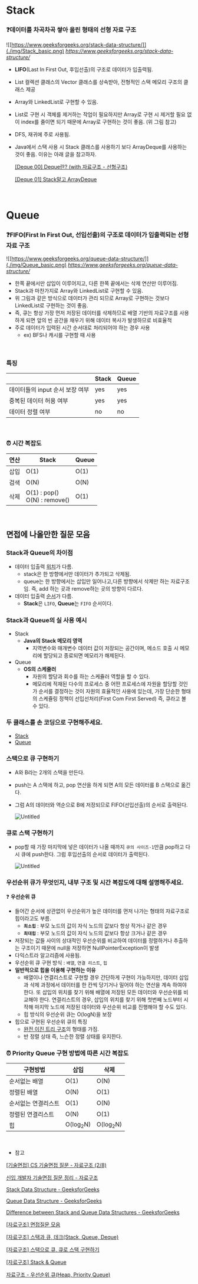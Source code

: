 # Stack
### ❓데이터를 차곡차곡 쌓아 올린 형태의 선형 자료 구조
![[https://www.geeksforgeeks.org/stack-data-structure/]](./img/Stack_basic.png)
*https://www.geeksforgeeks.org/stack-data-structure/*

- **LIFO**(Last In First Out, 후입선출)의 구조로 데이터가 입출력됨.
- List 컬렉션 클래스의 Vector 클래스를 상속받아, 전형적인 스택 메모리 구조의 클래스 제공
- Array와 LinkedList로 구현할 수 있음.
- List로 구현 시 객체를 제거하는 작업이 필요하지만 Array로 구현 시 제거할 필요 없이 index를 줄이면 되기 때문에 Array로 구현하는 것이 좋음. (위 그림 참고)
- DFS, 재귀에 주로 사용됨.
- Java에서 스택 사용 시 Stack 클래스를 사용하기 보다 ArrayDeque를 사용하는 것이 좋음. 이유는 아래 글을 참고하자.
    
    [[Deque 00] Deque란? (with  자료구조 - 선형구조)](https://jjhwang.tistory.com/21)
    
    [[Deque 01] Stack말고 ArrayDeque](https://jjhwang.tistory.com/22)
    
</br>

# Queue
### ❓FIFO(First In First Out, 선입선출)의 구조로 데이터가 입출력되는 선형 자료 구조
![[https://www.geeksforgeeks.org/queue-data-structure/]](./img/Queue_basic.png)
*https://www.geeksforgeeks.org/queue-data-structure/*

- 한쪽 끝에서만 삽입이 이루어지고, 다른 한쪽 끝에서는 삭제 연산만 이루어짐.
- Stack과 마찬가지로 Array와 LinkedList로 구현할 수 있음.
- 위 그림과 같은 방식으로 데이터가 관리 되므로 Array로 구현하는 것보다 LinkedList로 구현하는 것이 좋음.
- 즉, 큐는 항상 가장 먼저 저장된 데이터를 삭제하므로 배열 기반의 자료구조를 사용하게 되면 앞의 빈 공간을 채우기 위해 데이터 복사가 발생하므로 비효율적
- 주로 데이터가 입력된 시간 순서대로 처리되어야 하는 경우 사용
    - ex) BFS나 캐시를 구현할 때 사용

</br>

### 특징
|  | Stack | Queue |
| --- | --- | --- |
| 데이터들의 input 순서 보장 여부 | yes | yes |
| 중복된 데이터 허용 여부 | yes | yes |
| 데이터 정렬 여부 | no | no |

</br>

### ⏰ 시간 복잡도

| 연산 | Stack | Queue |
| --- | --- | --- |
| 삽입 | O(1) | O(1) |
| 검색 | O(N) | O(N) |
| 삭제 | O(1) : pop() </br> O(N) : remove() | O(1) |

</br>

## 면접에 나올만한 질문 모음

### Stack과 Queue의 차이점

- 데이터 입출력 <u>위치</u>가 다름.
    - stack은 한 방향에서만 데이터가 추가되고 삭제됨.
    - queue는 한 방향에서는 삽입만 일어나고,다른 방향에서 삭제만 하는 자료구조임. 즉, add 하는 곳과 remove하는 곳의 방향이 다르다.
- 데이터 입출력 <u>순서</u>가 다름.
    - **Stack**은 `LIFO`, **Queue**는 `FIFO` 순서이다.

### Stack과 Queue의 실 사용 예시

- Stack
    - **Java의 Stack 메모리 영역**
        - 지역변수와 매개변수 데이터 값이 저장되는 공간이며, 메소드 호출 시 메모리에 할당되고 종료되면 메모리가 해제된다.
- Queue
    - **OS의 스케줄러**
        - 자원의 할당과 회수를 하는 스케쥴러 역할을 할 수 있다.
        - 메모리에 적재된 다수의 프로세스 중 어떤 프로세스에 자원을 할당할 것인가 순서를 결정하는 것이 자원의 효율적인 사용에 있는데, 가장 단순한 형태의 스케쥴링 정책이 선입선처리(First Com First Served) 즉, 큐라고 볼 수 있다.

### 두 클래스를 손 코딩으로 구현해주세요.

- [Stack](./algorithm/Stack.java)
- [Queue](./algorithm/Queue.java)

### 스택으로 큐 구현하기

- A와 B라는 2개의 스택을 만든다.
- push는 A 스택에 하고, pop 연산을 하게 되면 A의 모든 데이터를 B 스택으로 옮긴다.
- 그럼 A의 데이터와 역순으로 B에 저장되므로 FIFO(선입선출)의 순서로 출력된다.
    
    ![Untitled](./img/Queue_by_Stack.png)
    

### 큐로 스택 구현하기

- pop할 때 가장 마지막에 넣은 데이터가 나올 때까지 `큐의 사이즈-1`만큼 pop하고 다시 큐에 push한다. 그럼 후입선출의 순서로 데이터가 출력된다.
    
    ![Untitled](./img/Stack_by_Queue.png)
    

### 우선순위 큐가 무엇인지, 내부 구조 및 시간 복잡도에 대해 설명해주세요.

❓ **우선순위 큐**

- 들어간 순서에 상관없이 우선순위가 높은 데이터를 먼저 나가는 형태의 자료구조로 힙이라고도 부름.
    - **`최소힙`** : 부모 노드의 값이 자식 노드의 값보다 항상 작거나 같은 경우
    - **`최대힙`** : 부모 노드의 값이 자식 노드의 값보다 항상 크거나 같은 경우
- 저장되는 값들 사이의 상대적인 우선순위를 비교하여 데이터를 정렬하거나 추출하는 구조이기 때문에 null을 저장하면 NullPointerException이 발생
- 다익스트라 알고리즘에 사용됨.
- 우선순위 큐 구현 방식 : `배열`, `연결 리스트`, `힙`
- **일반적으로 힙을 이용해 구현하는 이유**
    - 배열이나 연결리스트로 구현할 경우 간단하게 구현이 가능하지만, 데이터 삽입과 삭제 과정에서 데이터를 한 칸씩 당기거나 밀어야 하는 연산을 계속 하여야 한다. 또 삽입의 위치를 찾기 위해 배열에 저장된 모든 데이터와 우선순위를 비교해야 한다. 연결리스트의 경우, 삽입의 위치를 찾기 위해 첫번째 노드부터 시작해 마지막 노드에 저장된 데이터와 우선순위 비교를 진행해야 할 수도 있다.
    - 힙 방식의 우선순위 큐는 O(logN)을 보장
- 힙으로 구현된 우선순위 큐의 특징
    - <u>완전 이진 트리 구조</u>의 형태를 가짐.
    - 반 정렬 상태 즉, 느슨한 정렬 상태를 유지한다.

### ⏰ Priority Queue 구현 방법에 따른 시간 복잡도

| 구현방법 | 삽입 | 삭제 |
| --- | --- | --- | 
| 순서없는 배열 | O(1)| O(N)|
| 정렬된 배열 | O(N) | O(1)|
| 순서없는 연결리스트| O(1) | O(N) |
| 정렬된 연결리스트 | O(N) | O(1) |
| 힙 | O(log<sub>2</sub>N) | O(log<sub>2</sub>N) |

</br>

- 참고

[[기술면접] CS 기술면접 질문 - 자료구조 (2/8)](https://mangkyu.tistory.com/89)

[신입 개발자 기술면접 질문 정리 - 자료구조](https://dev-coco.tistory.com/159)

[Stack Data Structure - GeeksforGeeks](https://www.geeksforgeeks.org/stack-data-structure/)

[Queue Data Structure - GeeksforGeeks](https://www.geeksforgeeks.org/queue-data-structure/)

[Difference between Stack and Queue Data Structures - GeeksforGeeks](https://www.geeksforgeeks.org/difference-between-stack-and-queue-data-structures/)

[[자료구조] 면접질문 모음](https://velog.io/@humblechoi/자료구조-면접질문-모음)


[[자료구조] 스택과 큐, 데크(Stack, Queue, Deque)](https://bigsong.tistory.com/32)

[[자료구조] 스택으로 큐, 큐로 스택 구현하기](https://kimmeh1.tistory.com/535)

[[자료구조] Stack & Queue](https://velog.io/@humblechoi/자료구조-Stack-Queue)

[자료구조 - 우선순위 큐(Heap, Priority Queue)](https://hongjw1938.tistory.com/22)